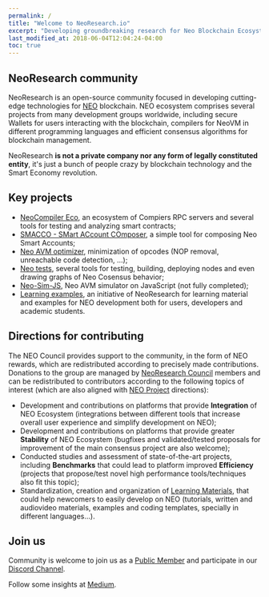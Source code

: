 ```yaml
---
permalink: /
title: "Welcome to NeoResearch.io"
excerpt: "Developing groundbreaking research for Neo Blockchain Ecosystem."
last_modified_at: 2018-06-04T12:04:24-04:00
toc: true
---
```


## NeoResearch community

NeoResearch is an open-source community focused in developing cutting-edge technologies for [NEO](https://neo.org/) blockchain.
NEO ecosystem comprises several projects from many development groups worldwide, including secure Wallets for users interacting with the blockchain, compilers for NeoVM in different programming languages and efficient consensus algorithms for blockchain management.

NeoResearch **is not a private company nor any form of legally constituted entity**, it's just a bunch of people crazy by blockchain technology and the Smart Economy revolution.

## Key projects

* [NeoCompiler Eco](https://neocompiler.io/), an ecosystem of Compiers RPC servers and several tools for testing and analyzing smart contracts;
* [SMACCO - SMart ACcount COmposer](https://neoresearch.io/smacco), a simple tool for composing Neo Smart Accounts;
* [Neo AVM optimizer](https://github.com/NeoResearch/neo-avm-optimizer), minimization of opcodes (NOP removal, unreachable code detection, ...);
* [Neo tests](https://github.com/NeoResearch/neo-tests), several tools for testing, building, deploying nodes and even drawing graphs of Neo Cosensus behavior;
* [Neo-Sim-JS](https://github.com/NeoResearch/NeoSim.js), Neo AVM simulator on JavaScript (not fully completed);
* [Learning examples](https://github.com/NeoResearch/learning-examples), an initiative of NeoResearch for learning material and examples for NEO development both for users, developers and academic students.

## Directions for contributing

The NEO Council provides support to the community, in the form of NEO rewards, which are redistributed according to precisely made contributions. Donations to the group are managed by [NeoResearch Council](https://github.com/NeoResearch/governance) members and can be redistributed to contributors according to the following topics of interest (which are also aligned with [NEO Project](https://github.com/neo-project) directions):

- Development and contributions on platforms that provide **Integration** of NEO Ecosystem (integrations between different tools that increase overall user experience and simplify development on NEO);
- Development and contributions on platforms that provide greater **Stability** of NEO Ecosystem (bugfixes and validated/tested proposals for improvement of the main consensus project are also welcome);
- Conducted studies and assessment of state-of-the-art projects, including **Benchmarks** that could lead to platform improved **Efficiency** (projects that propose/test novel high performance tools/techniques also fit this topic);
- Standardization, creation and organization of [Learning Materials](https://github.com/NeoResearch/learning-examples), that could help newcomers to easily develop on NEO (tutorials, written and audiovideo materials, examples and coding templates, specially in different languages...).

## Join us

Community is welcome to join us as a [Public Member](https://github.com/orgs/NeoResearch/people) and participate in our [Discord Channel](https://discord.gg/gTEddmq).

Follow some insights at [Medium](https://medium.com/neoresearch).
